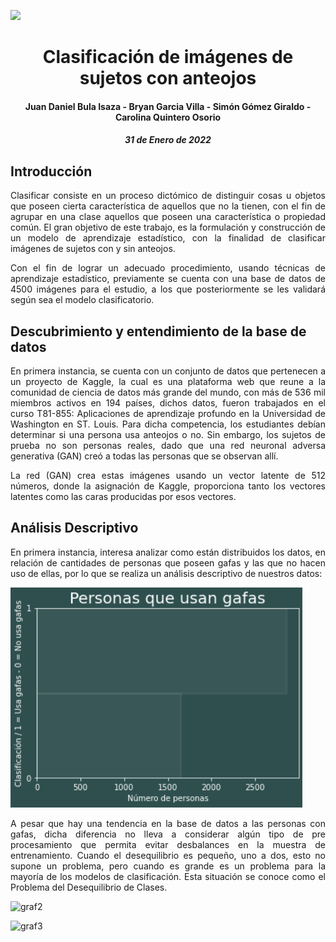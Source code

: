 ![](https://upload.wikimedia.org/wikipedia/commons/5/53/UNAL_Aplicaci%C3%B3n_Medell%C3%ADn.svg)

<center> <h1> Clasificación de imágenes de sujetos con anteojos </h1> </center>
<center> <h4> Juan Daniel Bula Isaza - Bryan Garcia Villa - Simón Gómez Giraldo - Carolina Quintero Osorio </h4> </center>
<center> <h5> 31 de Enero de 2022 </h5> </center>

## Introducción

<p align = "justify"> Clasificar consiste en un proceso dictómico de distinguir cosas u objetos que poseen cierta característica de aquellos que no la tienen, con el fin de agrupar en una clase aquellos que poseen una característica o propiedad común. El gran objetivo de este trabajo, es la formulación y construcción de un modelo de aprendizaje estadístico, con la finalidad de clasificar imágenes de sujetos con y sin anteojos.  </p>

<p align = "justify"> Con el fin de lograr un adecuado procedimiento, usando técnicas de aprendizaje estadístico, previamente se cuenta con una base de datos de 4500 imágenes para el estudio, a los que posteriormente se les validará según sea el modelo clasificatorio. </p>


##  Descubrimiento y entendimiento de la base de datos

<p align = "justify"> En primera instancia, se cuenta con un conjunto de datos que pertenecen a un proyecto de Kaggle, la cual es una plataforma web que reune a la comunidad de ciencia de datos más grande del mundo, con más de 536 mil miembros activos en 194 países, dichos datos, fueron trabajados en el curso T81-855: Aplicaciones de aprendizaje profundo en la Universidad de Washington en ST. Louis. Para dicha competencia, los estudiantes debían determinar si una persona usa anteojos o no. Sin embargo, los sujetos de prueba no son personas reales, dado que una red neuronal adversa generativa (GAN) creó a todas las personas que se observan allí.</p>

<p align = "justify"> La red (GAN) crea estas imágenes usando un vector latente de 512 números, donde la asignación de Kaggle, proporciona tanto los vectores latentes como las caras producidas por esos vectores. </p>


## Análisis Descriptivo


<p align = "justify"> En primera instancia, interesa analizar como están distribuidos los datos, en relación de cantidades de personas que poseen gafas y las que no hacen uso de ellas, por lo que se realiza un análisis descriptivo de nuestros datos: </p>



![graf1](https://github.com/Sigomezgi/Clasificador-de-im-genes/blob/main/graf1.png) 

<p align = "justify"> A pesar que hay una tendencia en la base de datos a las personas con gafas, dicha diferencia no lleva a considerar algún tipo de pre procesamiento que permita evitar desbalances en la muestra de entrenamiento. Cuando el desequilibrio es pequeño, uno a dos, esto no supone un problema, pero cuando es grande es un problema para la mayoría de los modelos de clasificación. Esta situación se conoce como el Problema del Desequilibrio de Clases.  </p>



![graf2](https://user-images.githubusercontent.com/94578395/151914148-f40f8e10-1457-41cb-9493-16e8f3976799.JPG)



![graf3](https://user-images.githubusercontent.com/94578395/151914180-1294a998-7258-4f85-8dfe-cd99c2ed4a33.JPG)



